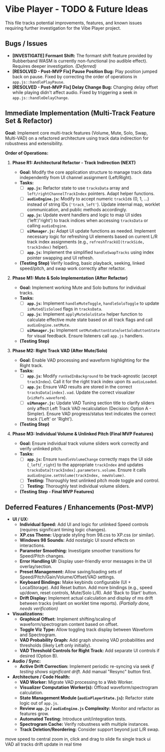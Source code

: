 <!-- /vibe-player/TODO.md -->
# Vibe Player - TODO & Future Ideas

This file tracks potential improvements, features, and known issues requiring further investigation for the Vibe Player project.

## Bugs / Issues

*   **[INVESTIGATE] Formant Shift:** The formant shift feature provided by Rubberband WASM is currently non-functional (no audible effect). Requires deeper investigation. *(Deferred)*
*   **[RESOLVED - Post-MVP Fix] Pause Position Bug:** Play position jumped back on pause. Fixed by correcting the order of operations in `app.js::handlePlayPause`.
*   **[RESOLVED - Post-MVP Fix] Delay Change Bug:** Changing delay offset while playing didn't affect audio. Fixed by triggering a seek in `app.js::handleDelayChange`.

## Immediate Implementation (Multi-Track Feature Set & Refactor)

**Goal:** Implement core multi-track features (Volume, Mute, Solo, Swap, Multi-VAD) on a refactored architecture using track data indirection for robustness and extensibility.

**Order of Operations:**

1.  **Phase R1: Architectural Refactor - Track Indirection (NEXT)**
    *   **Goal:** Modify the core application structure to manage track data independently from UI channel assignment (Left/Right).
    *   **Tasks:**
        *   [ ] **`app.js`:** Refactor state to use `tracksData` array and `left/rightChannelTrackIndex` pointers. Adapt helper functions.
        *   [ ] **`audioEngine.js`:** Modify to accept numeric `trackId`s (0, 1, ...) instead of string IDs (`'track_left'`). Update internal map, worklet communication, and public methods accordingly.
        *   [ ] **`app.js`:** Update event handlers and logic to map UI sides ('left'/'right') to track indices when accessing `tracksData` or calling `audioEngine`.
        *   [ ] **`uiManager.js`:** Adapt UI update functions as needed. Implement necessary logic for refreshing UI elements based on current L/R track index assignments (e.g., `refreshTrackUI(trackSide, trackIndex)` helper).
        *   [ ] **`app.js`:** Implement the simplified `handleSwapTracks` using index pointer swapping and UI refresh.
    *   **(Testing Step)** Verify loading, basic playback, seeking, linked speed/pitch, and swap work correctly after refactor.

2.  **Phase M1: Mute & Solo Implementation (After Refactor)**
    *   **Goal:** Implement working Mute and Solo buttons for individual tracks.
    *   **Tasks:**
        *   [ ] **`app.js`:** Implement `handleMuteToggle`, `handleSoloToggle` to update `isMuted`/`isSoloed` flags in `tracksData`.
        *   [ ] **`app.js`:** Implement `applyMuteSoloState` helper function to calculate effective mute state based on all track flags and call `audioEngine.setMute`.
        *   [ ] **`uiManager.js`:** Implement `setMuteButtonState`/`setSoloButtonState` for visual feedback. Ensure listeners call `app.js` handlers.
    *   **(Testing Step)**

3.  **Phase M2: Right Track VAD (After Mute/Solo)**
    *   **Goal:** Enable VAD processing and waveform highlighting for the Right track.
    *   **Tasks:**
        *   [ ] **`app.js`:** Modify `runVadInBackground` to be track-agnostic (accept `trackIndex`). Call it for the right track index upon its `audioLoaded`.
        *   [ ] **`app.js`:** Ensure VAD results are stored in the correct `tracksData[index].vad`. Update the correct visualizer (`vizRefs.waveform`).
        *   [ ] **`uiManager.js`:** Update VAD Tuning section title to clarify sliders only affect Left Track VAD recalculation (Decision: Option A - Simpler). Ensure VAD progress/status text indicates the correct track ('Left' or 'Right').
    *   **(Testing Step)**

4.  **Phase M3: Individual Volume & Unlinked Pitch (Final MVP Features)**
    *   **Goal:** Ensure individual track volume sliders work correctly and verify unlinked pitch.
    *   **Tasks:**
        *   [ ] **`app.js`:** Ensure `handleVolumeChange` correctly maps the UI side (`_left`/`_right`) to the appropriate `trackIndex` and updates `tracksData[trackIndex].parameters.volume`. Ensure it calls `audioEngine.setVolume(trackIndex, newVolume)`.
        *   [ ] **Testing:** Thoroughly test unlinked pitch mode toggle and control.
        *   [ ] **Testing:** Thoroughly test individual volume sliders.
    *   **(Testing Step - Final MVP Features)**

## Deferred Features / Enhancements (Post-MVP)

*   **UI / UX:**
    *   **Individual Speed:** Add UI and logic for unlinked Speed controls (requires significant timing logic changes).
    *   **XP.css Theme:** Upgrade styling from 98.css to XP.css (or similar).
    *   **Windows 98 Sounds:** Add nostalgic UI sound effects on interactions.
    *   **Parameter Smoothing:** Investigate smoother transitions for Speed/Pitch changes.
    *   **Error Handling UI:** Display user-friendly error messages in the UI overlay/section.
    *   **Preset Management:** Allow saving/loading sets of Speed/Pitch/Gain/Volume/Offset/VAD settings.
    *   **Keyboard Bindings:** Make keybinds configurable (UI + LocalStorage). Add Reset button. Add more bindings (e.g., speed up/down, reset controls, Mute/Solo L/R). Add 'Back to Start' button.
    *   **Drift Display:** Implement actual calculation and display of ms drift between tracks (reliant on worklet time reports). *(Partially done, needs verification)*
*   **Visualizations:**
    *   **Graphical Offset:** Implement shifting/scaling of waveform/spectrogram content based on offset.
    *   **Toggle Viz Type:** Allow toggling track display between Waveform and Spectrogram.
    *   **VAD Probability Graph:** Add graph showing VAD probabilities and thresholds (likely Left only initially).
    *   **VAD Threshold Controls for Right Track:** Add separate UI controls if desired (Option B).
*   **Audio / Sync:**
    *   **Active Drift Correction:** Implement periodic re-syncing via seek *if testing shows significant drift*. Add manual "Resync" button first.
*   **Architecture / Code Health:**
    *   **VAD Worker:** Migrate VAD processing to a Web Worker.
    *   **Visualizer Computation Worker(s):** Offload waveform/spectrogram calculation.
    *   **State Management Module (`audioPlayerState.js`):** Refactor state logic out of `app.js`.
    *   **Review `app.js` / `audioEngine.js` Complexity:** Monitor and refactor as features grow.
    *   **Automated Testing:** Introduce unit/integration tests.
    *   **Spectrogram Cache:** Verify robustness with multiple instances.
    *   **Track Deletion/Reordering:** Consider support beyond just L/R swap.

<!-- /vibe-player/TODO.md -->



move speed to central
zoom in, click and drag to slide
fix single track ui
VAD all tracks
drift update in real time